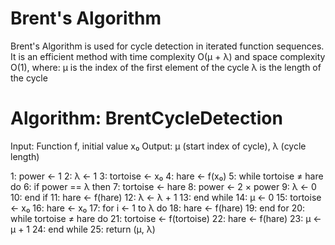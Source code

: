 # Brent's Algorithm
Brent's Algorithm is used for cycle detection in iterated function sequences. It is an efficient method with time complexity O(μ + λ) and space complexity O(1), where:
μ is the index of the first element of the cycle
λ is the length of the cycle

# Algorithm: BrentCycleDetection
Input: Function f, initial value x₀
Output: μ (start index of cycle), λ (cycle length)

1: power ← 1
2: λ ← 1
3: tortoise ← x₀
4: hare ← f(x₀)
5: while tortoise ≠ hare do
6:     if power == λ then
7:         tortoise ← hare
8:         power ← 2 × power
9:         λ ← 0
10:    end if
11:    hare ← f(hare)
12:    λ ← λ + 1
13: end while
14: μ ← 0
15: tortoise ← x₀
16: hare ← x₀
17: for i ← 1 to λ do
18:     hare ← f(hare)
19: end for
20: while tortoise ≠ hare do
21:     tortoise ← f(tortoise)
22:     hare ← f(hare)
23:     μ ← μ + 1
24: end while
25: return (μ, λ)
